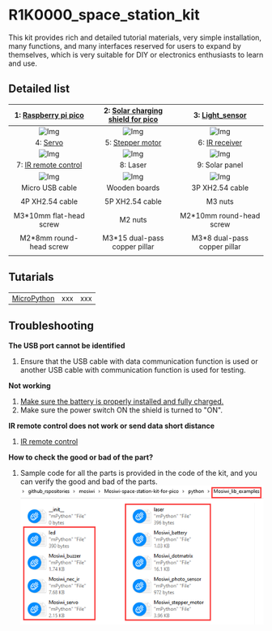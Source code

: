 # R1K0000_space_station_kit
This kit provides rich and detailed tutorial materials, very simple installation, many functions, and many interfaces reserved for users to expand by themselves, which is very suitable for DIY or electronics enthusiasts to learn and use.     

## Detailed list
| 1: [Raspberry pi pico](../../raspberry/R1D0001_raspberry_pico/R1D0001_raspberry_pico.md) | 2: [Solar charging shield for pico](../../raspberry/R1E0000_solar_charging_shield_for_pico/R1E0000_solar_charging_shield_for_pico.md)  | 3: [Light_sensor](../../common_product/C1S0000_Light_sensor/C1S0000_Light_sensor.md) |
| :--: | :--: | :--: |
| ![Img](../../_static/common_product/C1K0000_4in1_basic_learning_kit/0img.png)  | ![Img](../../_static/common_product/C1K0000_4in1_basic_learning_kit/0img.png) | ![Img](../../_static/common_product/C1K0000_4in1_basic_learning_kit/0img.png) |  
| 4: [Servo](../../outsourcing/sg90_servo/sg90_servo.md) | 5: [Stepper motor](../../outsourcing/28byj-48/28byj-48.md) | 6: [IR receiver](../../common_product/C1K0000_4in1_basic_learning_kit/Arduino_tutorial/Intermediate_tutorial.md#chapter13-ir-receiver) |
| ![Img](../../_static/common_product/C1K0000_4in1_basic_learning_kit/0img.png) | ![Img](../../_static/common_product/C1K0000_4in1_basic_learning_kit/0img.png) | ![Img](../../_static/common_product/C1K0000_4in1_basic_learning_kit/0img.png) |
| 7: [IR remote control](../../outsourcing/nec_ir_remote_control/nec_ir_remote_control.md) | 8: Laser | 9: Solar panel |
| ![Img](../../_static/common_product/C1K0000_4in1_basic_learning_kit/0img.png) | ![Img](../../_static/common_product/C1K0000_4in1_basic_learning_kit/0img.png) | ![Img](../../_static/common_product/C1K0000_4in1_basic_learning_kit/0img.png) |  
| Micro USB cable | Wooden boards | 3P XH2.54 cable | 
| | | |
| 4P XH2.54 cable | 5P XH2.54 cable | M3 nuts | 
| | | |
| M3\*10mm flat-head screw | M2 nuts | M2\*10mm round-head screw | 
| | | |
| M2\*8mm round-head screw | M3\*15 dual-pass copper pillar | M3\*8 dual-pass copper pillar |
| | | |

## Tutarials    
|  |  |  |
| :--: | :--: | :--: |
| [MicroPython](./python_tutorial/python_tutorial.md) | xxx | xxx |

## Troubleshooting
**The USB port cannot be identified**    
1. Ensure that the USB cable with data communication function is used or another USB cable with communication function is used for testing.    

**Not working**   
1. [Make sure the battery is properly installed and fully charged.](../R1E0000_solar_charging_shield_for_pico/R1E0000_solar_charging_shield_for_pico.md)   
2. Make sure the power switch ON the shield is turned to "ON".       

**IR remote control does not work or send data short distance**    
1. [IR remote control](../../outsourcing/nec_ir_remote_control/nec_ir_remote_control.md#3.-notes)

**How to check the good or bad of the part?**   
1. Sample code for all the parts is provided in the code of the kit, and you can verify the good and bad of the parts.     
![Img](../../_static/raspberry/R1K0000_space_station_kit/1img.png)

